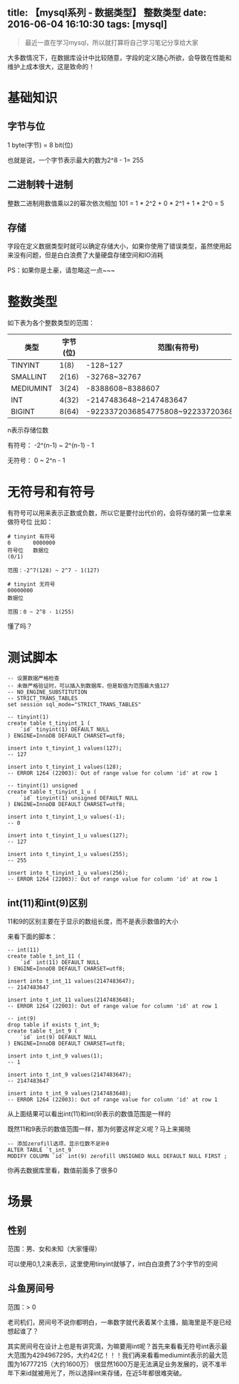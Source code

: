 title: 【mysql系列 - 数据类型】 整数类型
date: 2016-06-04 16:10:30
tags: [mysql]
---
> 最近一直在学习mysql，所以就打算将自己学习笔记分享给大家

大多数情况下，在数据库设计中比较随意，字段的定义随心所欲，会导致在性能和维护上成本很大，这是致命的！

# 基础知识
## 字节与位
1 byte(字节) = 8 bit(位)

也就是说，一个字节表示最大的数为2^8 - 1= 255

## 二进制转十进制
整数二进制用数值乘以2的幂次依次相加
101 = 1 \* 2^2 + 0 \* 2^1 + 1 \* 2^0 = 5

## 存储
字段在定义数据类型时就可以确定存储大小，如果你使用了错误类型，虽然使用起来没有问题，但是白白浪费了大量硬盘存储空间和IO消耗

PS：如果你是土豪，请忽略这一点~~~

<!--more--> 

# 整数类型
如下表为各个整数类型的范围：

| 类型 | 字节(位) | 范围(有符号) | 范围(无符号) | 
| --- | --- | --- | --- |
| TINYINT | 1(8) | -128~127 | 0~255 |
| SMALLINT | 2(16) | -32768~32767  | 0~65535 |
| MEDIUMINT | 3(24) | -8388608~8388607  | 0~16777215 |
| INT | 4(32) | -2147483648~2147483647 | 0~4294967295 |
| BIGINT | 8(64) | -9223372036854775808~9223372036854775807 | 0~18446744073709551615

n表示存储位数

有符号：
-2^(n-1) ~ 2^(n-1) - 1

无符号：
0 ~ 2^n - 1

# 无符号和有符号
有符号可以用来表示正数或负数，所以它是要付出代价的，会将存储的第一位拿来做符号位
比如：
```
# tinyint 有符号
0       0000000
符号位   数据位
(0/1)

范围：-2^7(128) ~ 2^7 - 1(127)

# tinyint 无符号
00000000
数据位

范围：0 ~ 2^8 - 1(255)
```

懂了吗？

# 测试脚本

```mysql
-- 设置数据严格检查
-- 未做严格验证时，可以插入到数据库，但是取值为范围最大值127
-- NO_ENGINE_SUBSTITUTION
-- STRICT_TRANS_TABLES
set session sql_mode="STRICT_TRANS_TABLES"

-- tinyint(1)
create table t_tinyint_1 (
	`id` tinyint(1) DEFAULT NULL
) ENGINE=InnoDB DEFAULT CHARSET=utf8;

insert into t_tinyint_1 values(127); 
-- 127

insert into t_tinyint_1 values(128);
-- ERROR 1264 (22003): Out of range value for column 'id' at row 1

-- tinyint(1) unsigned
create table t_tinyint_1_u (
	`id` tinyint(1) unsigned DEFAULT NULL
) ENGINE=InnoDB DEFAULT CHARSET=utf8;

insert into t_tinyint_1_u values(-1); 
-- 0

insert into t_tinyint_1_u values(127); 
-- 127

insert into t_tinyint_1_u values(255); 
-- 255

insert into t_tinyint_1_u values(256); 
-- ERROR 1264 (22003): Out of range value for column 'id' at row 1
```

## int(11)和int(9)区别
11和9的区别主要在于显示的数组长度，而不是表示数值的大小

来看下面的脚本：
```mysql
-- int(11)
create table t_int_11 (
	`id` int(11) DEFAULT NULL
) ENGINE=InnoDB DEFAULT CHARSET=utf8;

insert into t_int_11 values(2147483647);
-- 2147483647

insert into t_int_11 values(2147483648);
-- ERROR 1264 (22003): Out of range value for column 'id' at row 1

-- int(9)
drop table if exists t_int_9;
create table t_int_9 (
	`id` int(9) DEFAULT NULL
) ENGINE=InnoDB DEFAULT CHARSET=utf8;

insert into t_int_9 values(1);
-- 1

insert into t_int_9 values(2147483647);
-- 2147483647

insert into t_int_9 values(2147483648);
-- ERROR 1264 (22003): Out of range value for column 'id' at row 1
```

从上面结果可以看出int(11)和int(9)表示的数值范围是一样的

既然11和9表示的数值范围一样，那为何要这样定义呢？马上来揭晓

```mysql
-- 添加zerofill选项，显示位数不足补0
ALTER TABLE `t_int_9`
MODIFY COLUMN `id` int(9) zerofill UNSIGNED NULL DEFAULT NULL FIRST ;
```

你再去数据库里看，数值前面多了很多0

# 场景
## 性别
范围：男、女和未知（大家懂得）

可以使用0,1,2来表示，这里使用tinyint就够了，int白白浪费了3个字节的空间

## 斗鱼房间号
范围：> 0

老司机们，房间号不说你都明白，一串数字就代表着某个主播，脑海里是不是已经想起谁了？

其实房间号在设计上也是有讲究滴，为嘛要用int呢？首先来看看无符号int表示最大范围为4294967295，大约42亿！！！我们再来看看mediumint表示的最大范围为16777215（大约1600万）
很显然1600万是无法满足业务发展的，说不准半年下来id就被用光了，所以选择int来存储，在近5年都很难突破。
